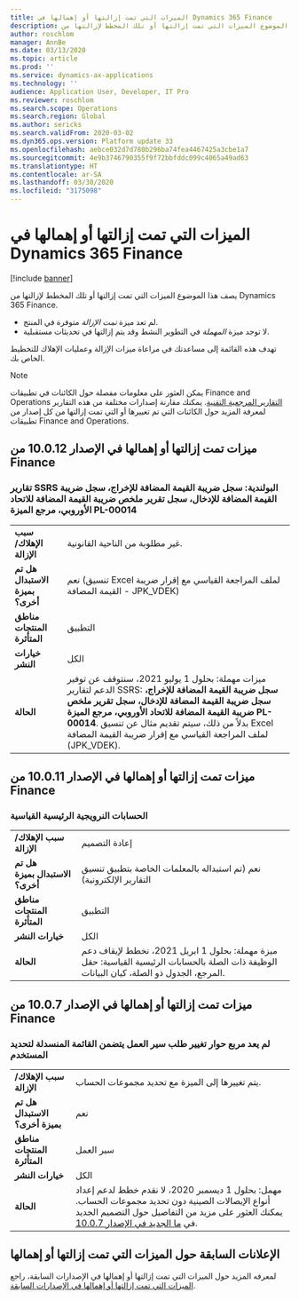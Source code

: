 ```yaml
---
title: الميزات التي تمت إزالتها أو إهمالها في Dynamics 365 Finance
description: يصف هذا الموضوع الميزات التي تمت إزالتها أو تلك المخطط لإزالتها من Dynamics 365 Finance.
author: roschlom
manager: AnnBe
ms.date: 03/13/2020
ms.topic: article
ms.prod: ''
ms.service: dynamics-ax-applications
ms.technology: ''
audience: Application User, Developer, IT Pro
ms.reviewer: roschlom
ms.search.scope: Operations
ms.search.region: Global
ms.author: sericks
ms.search.validFrom: 2020-03-02
ms.dyn365.ops.version: Platform update 33
ms.openlocfilehash: aebce032d7d780b296ba74fea4467425a3cbe1a7
ms.sourcegitcommit: 4e9b3746790355f9f72bbfddc099c4065a49ad63
ms.translationtype: HT
ms.contentlocale: ar-SA
ms.lasthandoff: 03/30/2020
ms.locfileid: "3175098"
---
```

# <a name="removed-or-deprecated-features-in-dynamics-365-finance"></a>الميزات التي تمت إزالتها أو إهمالها في Dynamics 365 Finance

[!include [banner](../includes/banner.md)]

يصف هذا الموضوع الميزات التي تمت إزالتها أو تلك المخطط لإزالتها من Dynamics 365 Finance.

- لم تعد ميزة *تمت الإزالة* متوفرة في المنتج.
- لا توجد ميزة *المهملة* في التطوير النشط وقد يتم إزالتها في تحديثات مستقبلية.

تهدف هذه القائمة إلى مساعدتك في مراعاة ميزات الإزالة وعمليات الإهلاك للتخطيط الخاص بك. 

> [!NOTE]
> يمكن العثور على معلومات مفصلة حول الكائنات في تطبيقات Finance and Operations [التقارير المرجعية التقنية](https://mbs.microsoft.com/customersource/northamerica/AX/downloads/reports/axtechrefrep). يمكنك مقارنة إصدارات مختلفة من هذه التقارير لمعرفة المزيد حول الكائنات التي تم تغييرها أو التي تمت إزالتها من كل إصدار من تطبيقات Finance and Operations.

## <a name="features-removed-or-deprecated-in-the-finance-10012-release"></a>ميزات تمت إزالتها أو إهمالها في الإصدار 10.0.12 من Finance

### <a name="polish-ssrs-reports-sales-vat-register-purchase-vat-register-eu-summary-vat-register--feature-reference-pl-00014"></a>تقارير SSRS البولندية: سجل ضريبة القيمة المضافة للإخراج، سجل ضريبة القيمة المضافة للإدخال، سجل تقرير ملخص ضريبة القيمة المضافة للاتحاد الأوروبي‬، مرجع الميزة PL-00014

|   |  |
|------------|--------------------|
| **سبب الإهلاك/الإزالة** | غير مطلوبة من الناحية القانونية.  |
| **هل تم الاستبدال بميزة أخرى؟**   | نعم (تنسيق Excel لملف المراجعة القياسي مع إقرار ضريبة القيمة المضافة - JPK_VDEK) |
| **مناطق المنتجات المتأثرة**         | التطبيق |
| **خيارات النشر**              | ‏‏الكل |
| **الحالة**                         | ميزات مهملة: بحلول 1 يوليو 2021، سنتوقف عن توفير الدعم لتقارير SSRS: **سجل ضريبة القيمة المضافة للإخراج، سجل ضريبة القيمة المضافة للإدخال، سجل تقرير ملخص ضريبة القيمة المضافة للاتحاد الأوروبي‬، مرجع الميزة PL-00014‬**. بدلاً من ذلك، سيتم تقديم مثال عن تنسيق Excel لملف المراجعة القياسي مع إقرار ضريبة القيمة المضافة (JPK_VDEK). |

## <a name="features-removed-or-deprecated-in-the-finance-10011-release"></a>ميزات تمت إزالتها أو إهمالها في الإصدار 10.0.11 من Finance

### <a name="norwegian-standard-main-accounts"></a>الحسابات النرويجية الرئيسية القياسية

|   |  |
|------------|--------------------|
| **سبب الإهلاك/الإزالة** | إعادة التصميم  |
| **هل تم الاستبدال بميزة أخرى؟**   | نعم (تم استبداله بالمعلمات الخاصة بتطبيق تنسيق التقارير الإلكترونية) |
| **مناطق المنتجات المتأثرة**         | التطبيق |
| **خيارات النشر**              | ‏‏الكل |
| **الحالة**                         | ميزة مهملة: بحلول 1 ابريل 2021، نخطط لإيقاف دعم الوظيفة ذات الصلة بالحسابات الرئيسية القياسية: حقل المرجع، الجدول ذو الصلة، كيان البيانات. |

## <a name="features-removed-or-deprecated-in-the-finance-1007-release"></a>ميزات تمت إزالتها أو إهمالها في الإصدار 10.0.7 من Finance

### <a name="workflow-request-change-dialog-box-no-longer-includes-user-selection-drop-down-list"></a>لم يعد مربع حوار تغيير طلب سير العمل يتضمن القائمة المنسدلة لتحديد المستخدم
|   |  |
|------------|--------------------|
| **سبب الإهلاك/الإزالة** | يتم تغييرها إلى الميزة مع تحديد مجموعات الحساب.  |
| **هل تم الاستبدال بميزة أخرى؟**   | ‏‏نعم |
| **مناطق المنتجات المتأثرة**         | سير العمل |
| **خيارات النشر**              | ‏‏الكل |
| **الحالة**                         | مهمل: بحلول 1 ديسمبر 2020، لا نقدم خطط لدعم إعداد أنواع الإيصالات الصينية دون تحديد مجموعات الحساب. يمكنك العثور على مزيد من التفاصيل حول التصميم الجديد في [ما الجديد في الإصدار 10.0.7](whats-new-changed-10-0-7.md). |

## <a name="previous-announcements-about-removed-or-deprecated-features"></a>الإعلانات السابقة حول الميزات التي تمت إزالتها أو إهمالها
لمعرفه المزيد حول الميزات التي تمت إزالتها أو إهمالها في الإصدارات السابقة، راجع [‏‫الميزات التي تمت إزالتها أو إهمالها في الإصدارات السابقة‬](../../fin-ops-core/dev-itpro/migration-upgrade/deprecated-features.md).
